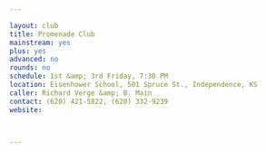 ```yaml
---

layout: club
title: Promenade Club
mainstream: yes
plus: yes
advanced: no
rounds: no
schedule: 1st &amp; 3rd Friday, 7:30 PM
location: Eisenhower School, 501 Spruce St., Independence, KS
caller: Richard Verge &amp; B. Main
contact: (620) 421-5822, (620) 332-9239
website: 



---
```


